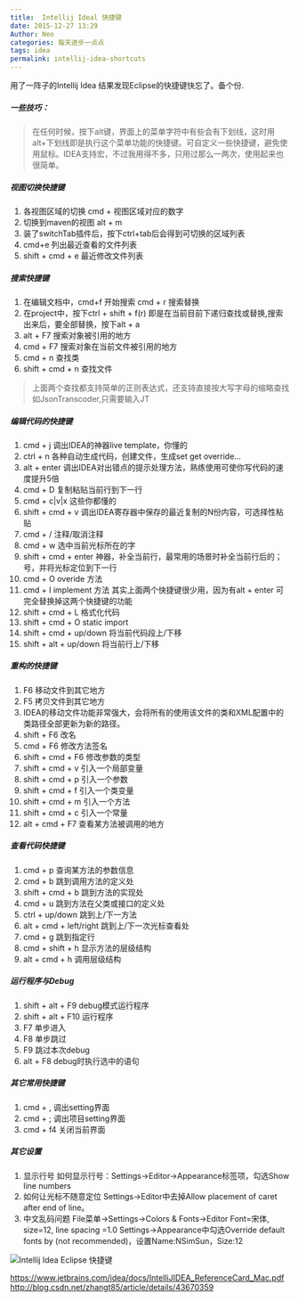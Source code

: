 ```yaml
---
title:  Intellij Ideal 快捷键
date: 2015-12-27 13:29
Author: Neo
categories: 每天进步一点点
tags: idea
permalink: intellij-idea-shortcuts
---
```



用了一阵子的Intellij Idea 结果发现Eclipse的快捷键快忘了。备个份.

##### 一些技巧：
> 在任何时候，按下alt键，界面上的菜单字符中有些会有下划线，这时用alt+下划线即是执行这个菜单功能的快捷键。可自定义一些快捷键，避免使用鼠标。IDEA支持宏，不过我用得不多，只用过那么一两次，使用起来也很简单。

##### 视图切换快捷键

1. 各视图区域的切换 cmd + 视图区域对应的数字
2. 切换到maven的视图 alt + m
3. 装了switchTab插件后，按下ctrl+tab后会得到可切换的区域列表
4. cmd+e  列出最近查看的文件列表
5. shift + cmd + e   最近修改文件列表

##### 搜索快捷键

1. 在编辑文档中，cmd+f 开始搜索 cmd + r 搜索替换
2. 在project中，按下ctrl + shift + f(r) 即是在当前目前下递归查找或替换,搜索出来后，要全部替换，按下alt + a
3. alt + F7      搜索对象被引用的地方
4. cmd + F7   搜索对象在当前文件被引用的地方
5. cmd + n     查找类
6. shift + cmd + n  查找文件
> 上面两个查找都支持简单的正则表达式，还支持直接按大写字母的缩略查找如JsonTranscoder,只需要输入JT

##### 编辑代码的快捷键

1. cmd + j                 调出IDEA的神器live template，你懂的
2. ctrl + n                各种自动生成代码，创建文件，生成set get override…
3. alt + enter           调出IDEA对出错点的提示处理方法，熟练使用可使你写代码的速度提升5倍
4. cmd + D              复制粘贴当前行到下一行
5. cmd + c|v|x        这些你都懂的
6. shift + cmd + v  调出IDEA寄存器中保存的最近复制的N份内容，可选择性粘贴
7. cmd + /                注释/取消注释
8. cmd + w               选中当前光标所在的字
9. shift + cmd + enter 神器，补全当前行，最常用的场景时补全当前行后的；号，并将光标定位到下一行
10. cmd + O              overide 方法
11. cmd + I                implement 方法
其实上面两个快捷键很少用，因为有alt + enter 可完全替换掉这两个快捷键的功能
12. shift + cmd + L                   格式化代码
13. shift + cmd + O                   static import
14. shift + cmd + up/down    将当前代码段上/下移
15. shift + alt + up/down       将当前行上/下移

##### 重构的快捷键

1. F6 移动文件到其它地方
2. F5 拷贝文件到其它地方
3. IDEA的移动文件功能非常强大，会将所有的使用该文件的类和XML配置中的类路径全部更新为新的路径。
4. shift + F6              改名
5. cmd + F6                修改方法签名
6. shift + cmd + F6    修改参数的类型
7. shift + cmd + v       引入一个局部变量
8. shift + cmd + p       引入一个参数
9. shift + cmd + f        引入一个类变量
10. shift + cmd + m      引入一个方法
11. shift + cmd + c        引入一个常量
12. alt + cmd + F7      查看某方法被调用的地方

##### 查看代码快捷键

1. cmd + p                  查询某方法的参数信息
2. cmd + b                  跳到调用方法的定义处
3. shift + cmd + b          跳到方法的实现处
4. cmd + u                  跳到方法在父类或接口的定义处
5. ctrl + up/down           跳到上/下一方法
6. alt + cmd + left/right   跳到上/下一次光标查看处
7. cmd + g                  跳到指定行
8. cmd + shift + h          显示方法的层级结构
9. alt + cmd + h            调用层级结构

##### 运行程序与Debug

1. shift + alt + F9                      debug模式运行程序
2. shift + alt + F10                     运行程序
3. F7                                    单步进入
4. F8                                    单步跳过
5. F9                                    跳过本次debug
6. alt + F8                              debug时执行选中的语句

##### 其它常用快捷键

1. cmd + ,                  调出setting界面
2. cmd + ;                  调出项目setting界面
3. cmd + f4                 关闭当前界面

##### 其它设置


1. 显示行号 
如何显示行号：Settings->Editor->Appearance标签项，勾选Show line numbers
2. 如何让光标不随意定位 
Settings->Editor中去掉Allow placement of caret after end of line。
3. 中文乱码问题
File菜单->Settings->Colors & Fonts->Editor Font=宋体, size=12, line spacing =1.0
Settings->Appearance中勾选Override default fonts by (not recommended)，设置Name:NSimSun，Size:12

![Intellij Idea Eclipse 快捷键](http://e.picphotos.baidu.com/album/s%3D550%3Bq%3D90%3Bc%3Dxiangce%2C100%2C100/sign=638ef1ed0d46f21fcd345e56c61f1a5d/7acb0a46f21fbe09df277c026c600c338744adaf.jpg?referer=b8931b0590dda144831e59820b65&x=.jpg)

<https://www.jetbrains.com/idea/docs/IntelliJIDEA_ReferenceCard_Mac.pdf>
<http://blog.csdn.net/zhangt85/article/details/43670359>
